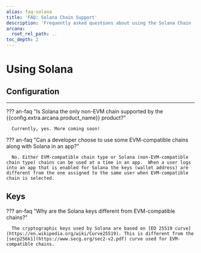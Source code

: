 ```yaml
---
alias: faq-solana
title: 'FAQ: Solana Chain Support'
description: 'Frequently asked questions about using the Solana Chain (non-EVM) in an app integrated with the Arcana Auth SDK.'
arcana:
  root_rel_path: ..
toc_depth: 2
---
```


# Using Solana

## Configuration

---

??? an-faq "Is Solana the only non-EVM chain supported by the {{config.extra.arcana.product_name}} product?"

      Currently, yes. More coming soon!

??? an-faq "Can a developer choose to use some EVM-compatible chains along with Solana in an app?"

      No. Either EVM-compatible chain type or Solana (non-EVM-compatible chain type) chains can be used at a time in an app.  When a user logs into an app that is enabled for Solana the keys (wallet address) are different from the one assigned to the same user when EVM-compatible chain is selected.

## Keys

??? an-faq "Why are the Solana keys different from EVM-compatible chains?"

      The cryptographic keys used by Solana are based on [ED 25519 curve](https://en.wikipedia.org/wiki/Curve25519). This is different from the [secp256k1](https://www.secg.org/sec2-v2.pdf) curve used for EVM-compatible chains.